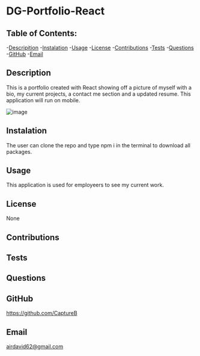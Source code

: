 # DG-Portfolio-React

## Table of Contents: 
-[Descripition](#Description)
    -[Instalation](#Instalation)
    -[Usage](#Usage)
    -[License](#License)
    -[Contributions](#Contributions)
    -[Tests](#Tests)
    -[Questions](#Questions)
    -[GitHub](#GitHub)
    -[Email](#Email)

##  Description
This is a portfolio created with React showing off a picture of myself with a bio, my current projects, a contact me section and a updated resume. This application will run on mobile.

![image](https://user-images.githubusercontent.com/114364879/227863998-31b139f2-76b4-4c80-ad72-2cecb95c177f.png)

## Instalation
The user can clone the repo and type npm i in the terminal to download all packages.

## Usage
This application is used for employeers to see my current work.

## License
None

## Contributions


## Tests


## Questions


## GitHub 
https://github.com/CaptureB

## Email
airdavid62@gmail.com
